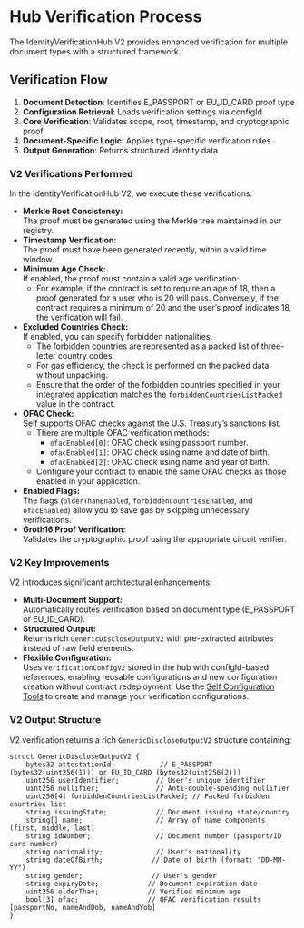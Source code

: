 # Hub Verification Process

The IdentityVerificationHub V2 provides enhanced verification for multiple document types with a structured framework.

## Verification Flow

1. **Document Detection**: Identifies E_PASSPORT or EU_ID_CARD proof type
2. **Configuration Retrieval**: Loads verification settings via configId
3. **Core Verification**: Validates scope, root, timestamp, and cryptographic proof
4. **Document-Specific Logic**: Applies type-specific verification rules
5. **Output Generation**: Returns structured identity data

### V2 Verifications Performed

In the IdentityVerificationHub V2, we execute these verifications:

* **Merkle Root Consistency:**\
  The proof must be generated using the Merkle tree maintained in our registry.
* **Timestamp Verification:**\
  The proof must have been generated recently, within a valid time window.
* **Minimum Age Check:**\
  If enabled, the proof must contain a valid age verification:
  * For example, if the contract is set to require an age of 18, then a proof generated for a user who is 20 will pass. Conversely, if the contract requires a minimum of 20 and the user’s proof indicates 18, the verification will fail.
* **Excluded Countries Check:**\
  If enabled, you can specify forbidden nationalities.
  * The forbidden countries are represented as a packed list of three-letter country codes.
  * For gas efficiency, the check is performed on the packed data without unpacking.
  * Ensure that the order of the forbidden countries specified in your integrated application matches the `forbiddenCountriesListPacked` value in the contract.
* **OFAC Check:**\
  Self supports OFAC checks against the U.S. Treasury’s sanctions list.
  * There are multiple OFAC verification methods:
    * `ofacEnabled[0]`: OFAC check using passport number.
    * `ofacEnabled[1]`: OFAC check using name and date of birth.
    * `ofacEnabled[2]`: OFAC check using name and year of birth.
  * Configure your contract to enable the same OFAC checks as those enabled in your application.
* **Enabled Flags:**\
  The flags (`olderThanEnabled`, `forbiddenCountriesEnabled`, and `ofacEnabled`) allow you to save gas by skipping unnecessary verifications.
* **Groth16 Proof Verification:**\
  Validates the cryptographic proof using the appropriate circuit verifier.

### V2 Key Improvements

V2 introduces significant architectural enhancements:

* **Multi-Document Support:**\
  Automatically routes verification based on document type (E_PASSPORT or EU_ID_CARD).
* **Structured Output:**\
  Returns rich `GenericDiscloseOutputV2` with pre-extracted attributes instead of raw field elements.
* **Flexible Configuration:**\
  Uses `VerificationConfigV2` stored in the hub with configId-based references, enabling reusable configurations and new configuration creation without contract redeployment. Use the [Self Configuration Tools](https://tools-mu-one.vercel.app/) to create and manage your verification configurations.

### V2 Output Structure

V2 verification returns a rich `GenericDiscloseOutputV2` structure containing:

```solidity
struct GenericDiscloseOutputV2 {
    bytes32 attestationId;           // E_PASSPORT (bytes32(uint256(1))) or EU_ID_CARD (bytes32(uint256(2)))
    uint256 userIdentifier;         // User's unique identifier
    uint256 nullifier;              // Anti-double-spending nullifier
    uint256[4] forbiddenCountriesListPacked; // Packed forbidden countries list
    string issuingState;            // Document issuing state/country
    string[] name;                  // Array of name components (first, middle, last)
    string idNumber;                // Document number (passport/ID card number)
    string nationality;             // User's nationality
    string dateOfBirth;            // Date of birth (format: "DD-MM-YY")
    string gender;                 // User's gender
    string expiryDate;            // Document expiration date
    uint256 olderThan;            // Verified minimum age
    bool[3] ofac;                 // OFAC verification results [passportNo, nameAndDob, nameAndYob]
}
```
